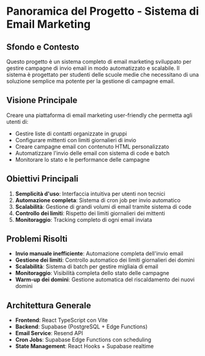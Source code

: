 # Panoramica del Progetto - Sistema di Email Marketing

## Sfondo e Contesto
Questo progetto è un sistema completo di email marketing sviluppato per gestire campagne di invio email in modo automatizzato e scalabile. Il sistema è progettato per studenti delle scuole medie che necessitano di una soluzione semplice ma potente per la gestione di campagne email.

## Visione Principale
Creare una piattaforma di email marketing user-friendly che permetta agli utenti di:
- Gestire liste di contatti organizzate in gruppi
- Configurare mittenti con limiti giornalieri di invio
- Creare campagne email con contenuto HTML personalizzato
- Automatizzare l'invio delle email con sistema di code e batch
- Monitorare lo stato e le performance delle campagne

## Obiettivi Principali
1. **Semplicità d'uso**: Interfaccia intuitiva per utenti non tecnici
2. **Automazione completa**: Sistema di cron job per invio automatico
3. **Scalabilità**: Gestione di grandi volumi di email tramite sistema di code
4. **Controllo dei limiti**: Rispetto dei limiti giornalieri dei mittenti
5. **Monitoraggio**: Tracking completo di ogni email inviata

## Problemi Risolti
- **Invio manuale inefficiente**: Automazione completa dell'invio email
- **Gestione dei limiti**: Controllo automatico dei limiti giornalieri dei domini
- **Scalabilità**: Sistema di batch per gestire migliaia di email
- **Monitoraggio**: Visibilità completa dello stato delle campagne
- **Warm-up dei domini**: Gestione automatica del riscaldamento dei nuovi domini

## Architettura Generale
- **Frontend**: React TypeScript con Vite
- **Backend**: Supabase (PostgreSQL + Edge Functions)
- **Email Service**: Resend API
- **Cron Jobs**: Supabase Edge Functions con scheduling
- **State Management**: React Hooks + Supabase realtime